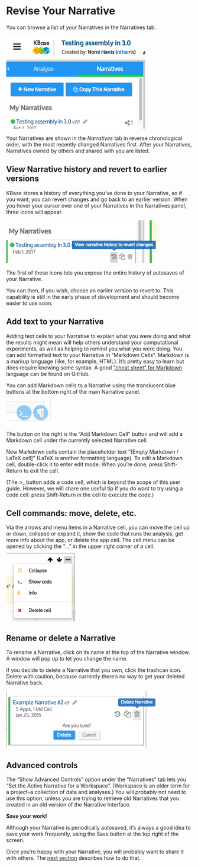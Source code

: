 # Revise Your Narrative

You can browse a list of your Narratives in the Narratives tab:

![Screen Shot 2017-02-02 at 11.14.14 AM](../../.gitbook/assets/screen-shot-2017-02-02-at-11.14.14-am.png)

Your Narratives are shown in the _Narratives_ tab in reverse chronological order, with the most recently changed Narratives first. After your Narratives, Narratives owned by others and shared with you are listed.

## View Narrative history and revert to earlier versions

KBase stores a history of everything you’ve done to your Narrative, so if you want, you can revert changes and go back to an earlier version. When you hover your cursor over one of your Narratives in the Narratives panel, three icons will appear.

![](../../.gitbook/assets/screen-shot-2017-02-02-at-11.40.57-am.png)

The first of these icons lets you expose the entire history of autosaves of your Narrative.

You can then, if you wish, choose an earlier version to revert to. This capability is still in the early phase of development and should become easier to use soon.

## Add text to your Narrative

Adding text cells to your Narrative to explain what you were doing and what the results might mean will help others understand your computational experiments, as well as helping to remind you what you were doing. You can add formatted text to your Narrative in “Markdown Cells”. Markdown is a markup language \(like, for example, HTML\). It’s pretty easy to learn but does require knowing some syntax. A good [“cheat sheet” for Markdown](https://github.com/adam-p/markdown-here/wiki/Markdown-Cheatsheet) language can be found on GitHub.

You can add Markdown cells to a Narrative using the translucent blue buttons at the bottom right of the main Narrative panel.

![](../../.gitbook/assets/screen-shot-2015-02-10-at-10.01.21-pm.png)

The button on the right is the “Add Markdown Cell” button and will add a Markdown cell under the currently selected Narrative cell.

New Markdown cells contain the placeholder text “\[Empty Markdown / LaTeX cell\]” \(LaTeX is another formatting language\). To edit a Markdown cell, double-click it to enter edit mode. When you’re done, press Shift-Return to exit the cell.

\(The &gt;\_ button adds a code cell, which is beyond the scope of this user guide. However, we will share one useful tip if you do want to try using a code cell: press Shift-Return in the cell to execute the code.\)

## Cell commands: move, delete, etc.

Via the arrows and menu items in a Narrative cell, you can move the cell up or down, collapse or expand it, show the code that runs the analysis, get more info about the app, or delete the app cell. The cell menu can be opened by clicking the “…” in the upper right corner of a cell.  
![](../../.gitbook/assets/screen-shot-2017-02-02-at-11.16.05-am.png)

## Rename or delete a Narrative

To rename a Narrative, click on its name at the top of the Narrative window. A window will pop up to let you change the name.

If you decide to delete a Narrative that you own, click the trashcan icon. Delete with caution, because currently there’s no way to get your deleted Narrative back.

![](../../.gitbook/assets/image31.png)

## Advanced controls

The “Show Advanced Controls” option under the “Narratives” tab lets you “Set the Active Narrative for a Workspace”. \(Workspace is an older term for a project–a collection of data and analyses.\) You will probably not need to use this option, unless you are trying to retrieve old Narratives that you created in an old version of the Narrative Interface.

**Save your work!**

Although your Narrative is periodically autosaved, it’s always a good idea to save your work frequently, using the Save button at the top right of the screen.

Once you’re happy with your Narrative, you will probably want to share it with others. The [next section](share-narratives.md) describes how to do that.

